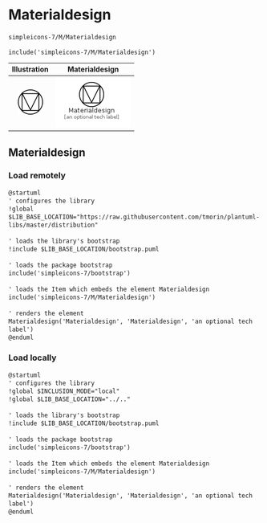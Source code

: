 # Materialdesign


```text
simpleicons-7/M/Materialdesign
```

```text
include('simpleicons-7/M/Materialdesign')
```



| Illustration | Materialdesign |
| :---: | :---: |
| ![illustration for Illustration](../../simpleicons-7/M/Materialdesign.png) | ![illustration for Materialdesign](../../simpleicons-7/M/Materialdesign.Local.png) |




## Materialdesign

### Load remotely
```plantuml
@startuml
' configures the library
!global $LIB_BASE_LOCATION="https://raw.githubusercontent.com/tmorin/plantuml-libs/master/distribution"

' loads the library's bootstrap
!include $LIB_BASE_LOCATION/bootstrap.puml

' loads the package bootstrap
include('simpleicons-7/bootstrap')

' loads the Item which embeds the element Materialdesign
include('simpleicons-7/M/Materialdesign')

' renders the element
Materialdesign('Materialdesign', 'Materialdesign', 'an optional tech label')
@enduml
```

### Load locally
```plantuml
@startuml
' configures the library
!global $INCLUSION_MODE="local"
!global $LIB_BASE_LOCATION="../.."

' loads the library's bootstrap
!include $LIB_BASE_LOCATION/bootstrap.puml

' loads the package bootstrap
include('simpleicons-7/bootstrap')

' loads the Item which embeds the element Materialdesign
include('simpleicons-7/M/Materialdesign')

' renders the element
Materialdesign('Materialdesign', 'Materialdesign', 'an optional tech label')
@enduml
```

